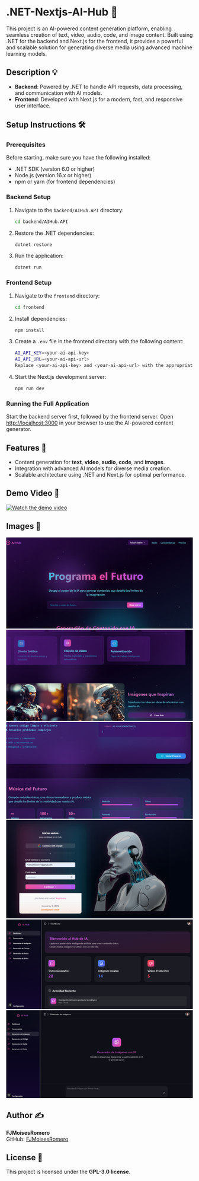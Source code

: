 
# .NET-Nextjs-AI-Hub 🚀

This project is an AI-powered content generation platform, enabling seamless creation of text, video, audio, code, and image content. Built using .NET for the backend and Next.js for the frontend, it provides a powerful and scalable solution for generating diverse media using advanced machine learning models.

## Description 💡
- **Backend**: Powered by .NET to handle API requests, data processing, and communication with AI models.
- **Frontend**: Developed with Next.js for a modern, fast, and responsive user interface.

## Setup Instructions 🛠️

### Prerequisites
Before starting, make sure you have the following installed:
- .NET SDK (version 6.0 or higher)
- Node.js (version 16.x or higher)
- npm or yarn (for frontend dependencies)

### Backend Setup
1. Navigate to the `backend/AIHub.API` directory:
   ```bash
   cd backend/AIHub.API
   ```
2. Restore the .NET dependencies:
   ```bash
   dotnet restore
   ```
3. Run the application:
   ```bash
   dotnet run
   ```

### Frontend Setup
1. Navigate to the `frontend` directory:
   ```bash
   cd frontend
   ```
2. Install dependencies:
   ```bash
   npm install
   ```
3. Create a `.env` file in the frontend directory with the following content:
   ```bash
   AI_API_KEY=<your-ai-api-key>
   AI_API_URL=<your-ai-api-url>
   Replace <your-ai-api-key> and <your-ai-api-url> with the appropriate values for your AI service.
   ```
4. Start the Next.js development server:
   ```bash
   npm run dev
   ```

### Running the Full Application
Start the backend server first, followed by the frontend server.
Open [http://localhost:3000](http://localhost:3000) in your browser to use the AI-powered content generator.

## Features 🌟
- Content generation for **text**, **video**, **audio**, **code**, and **images**.
- Integration with advanced AI models for diverse media creation.
- Scalable architecture using .NET and Next.js for optimal performance.

## Demo Video 🎥
[![Watch the demo video](https://img.youtube.com/vi/1MAGtbeMDmE/maxresdefault.jpg)](https://www.youtube.com/watch?v=1MAGtbeMDmE&ab_channel=francomoises)

## Images 📸
![capture](images/1.png)
![capture](images/2.png)
![capture](images/3.png)
![capture](images/4.png)
![capture](images/5.png)
![capture](images/6.png)

## Author ✍️
**FJMoisesRomero**  
GitHub: [FJMoisesRomero](https://github.com/FJMoisesRomero)

## License 📜
This project is licensed under the **GPL-3.0 license**.
